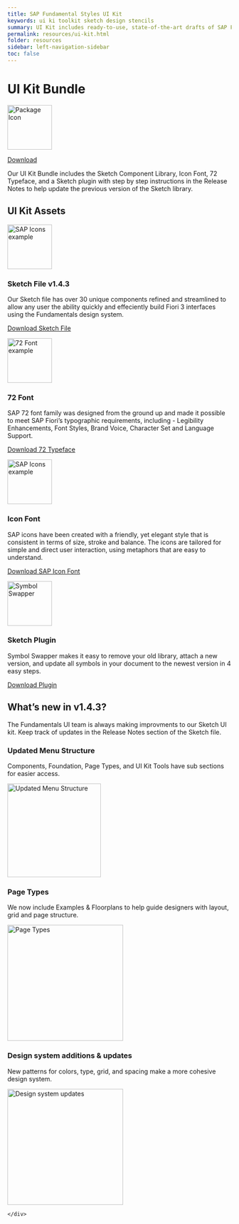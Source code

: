 ```yaml
---
title: SAP Fundamental Styles UI Kit
keywords: ui ki toolkit sketch design stencils
summary: UI Kit includes ready-to-use, state-of-the-art drafts of SAP Fiori layouts, patterns and controls in sketch. You are welcome to use the design stencils to visualize your SAP Fiori app. They are easy to use and give you a realistic impression of your final design.
permalink: resources/ui-kit.html
folder: resources
sidebar: left-navigation-sidebar
toc: false
---
```


<div class="docs-ui-kit_hero">
    <div class="fd-container fd-container--fluid">
        <div class="fd-col--12 docs-ui-kit_hero-content fd-has-text-align-center fd-has-margin-top-medium">
            <h1 class="docs-ui-kit_hero-heading">UI Kit Bundle</h1>
            <p>
                <img src="{{site.baseurl}}/images/ui-kit/package-icon.png" alt="Package Icon" width="100">
            </p>
            <a class="fd-button docs-ui-kit_hero-btn" href="{{site.baseurl}}/resources/Fiori-UI-Kit-Bundle.zip">
                Download
            </a>
            <p class="docs-ui-kit_hero-description">
                Our UI Kit Bundle includes the Sketch Component Library, Icon Font, 72 Typeface, and a Sketch plugin with step by step instructions in the Release Notes to help update the previous version of the Sketch library.
            </p>
        </div>
    </div>
</div>

<div class="fd-container fd-container--fluid docs-ui-kit">
    <h2 class="docs-header-h2 fd-has-margin-bottom-medium">UI Kit Assets</h2>
    <div class="fd-container fd-container--fluid fd-has-margin-bottom-large">
        <div class="fd-col--2">
            <p>
                <img src="{{site.baseurl}}/images/ui-kit/sketch-mac-icon.png" alt="SAP Icons example" height="100">
            </p>
        </div>
        <div class="fd-col--7">
            <h3>Sketch File v1.4.3</h3>
            <p>
                Our Sketch file has over 30 unique components refined and streamlined to allow any user the ability quickly and effeciently build Fiori 3 interfaces using the Fundamentals design system.
            </p>
        </div>
        <div class="fd-col--3 fd-has-text-align-left fd-has-margin-top-medium">
            <a href="{{site.baseurl}}/resources/SAP-Fiori-Fundamentals-UI-Kit.sketch" class="fd-has-font-weight-bold fd-has-padding-left-small">
                Download Sketch File
            </a>
        </div>
    </div>
    <div class="fd-container fd-container--fluid fd-has-margin-bottom-large">
        <div class="fd-col--2">
            <p>
                <img src="{{site.baseurl}}/images/ui-kit/typeface.png" alt="72 Font example" width="100">
            </p>
        </div>
        <div class="fd-col--7">
            <h3>72 Font</h3>
            <p>
                SAP 72 font family was designed from the ground up and made it possible to meet SAP Fiori’s typographic requirements, including - Legibility Enhancements, Font Styles, Brand Voice, Character Set and Language Support.
            </p>
        </div>
        <div class="fd-col--3 fd-has-text-align-left fd-has-margin-top-medium">
            <a href="{{site.baseurl}}/resources/SAP-72-font.zip" class="fd-has-font-weight-bold fd-has-padding-left-small">
                Download 72 Typeface
            </a>
        </div>
    </div>
    <div class="fd-container fd-container--fluid fd-has-margin-bottom-large">
        <div class="fd-col--2">
            <p>
                <img src="{{site.baseurl}}/images/ui-kit/icons-grid.png" alt="SAP Icons example" width="100">
            </p>
        </div>
        <div class="fd-col--7">
            <h3>Icon Font</h3>
            <p>SAP icons have been created with a friendly, yet elegant style that is consistent in terms of size, stroke and balance. The icons are tailored for simple and direct user interaction, using metaphors that are easy to understand. </p>
        </div>
        <div class="fd-col--3 fd-has-text-align-left fd-has-margin-top-medium">    
            <a href="{{site.baseurl}}/resources/SAP-icons.zip" class="fd-has-font-weight-bold fd-has-padding-left-small">
                Download SAP Icon Font
            </a>
        </div>
    </div>
    <div class="fd-container fd-container--fluid fd-has-margin-bottom-large">
        <div class="fd-col--2">
            <p>
                <img src="{{site.baseurl}}/images/ui-kit/symbol-swapper-logo.png" alt="Symbol Swapper" width="100">
            </p>
        </div>
        <div class="fd-col--7">
            <h3>Sketch Plugin</h3>
            <p>Symbol Swapper makes it easy to remove your old library, attach a new version, and update all symbols in your document to the newest version in 4 easy steps. </p>
       </div>
       <div class="fd-col--3 fd-has-text-align-left fd-has-margin-top-medium">
            <a href="{{site.baseurl}}/resources/symbol-swapper-master.zip" class="fd-has-font-weight-bold fd-has-padding-left-small">
                Download Plugin
            </a>
        </div>
    </div>


<div class="fd-container fd-container--fluid docs-ui-kit fd-has-padding-top-small">
    <h2 class="docs-header-h2">
        What’s new in v1.4.3?
    </h2>
    <p>
        The Fundamentals UI team is always making improvments to our Sketch UI kit. Keep track of updates in the Release Notes section of the Sketch file. 
    </p>
    <div class="fd-col--4">
        <h3 class="docs-header-h3">
            Updated Menu Structure
        </h3>
        <p>
            Components, Foundation, Page Types, and UI Kit Tools have sub sections for easier access. 
        </p>
        <p>
            <img src="{{site.baseurl}}/images/ui-kit/symbol-structure.png" alt="Updated Menu Structure" width="210">
        </p>
    </div>
    <div class="fd-col--4">
        <h3 class="docs-header-h3">
            Page Types
        </h3>
        <p>
            We now include Examples & Floorplans to help guide designers with layout, grid and page structure. 
        </p>
        <p>
            <img src="{{site.baseurl}}/images/ui-kit/page-types.png" alt="Page Types" width="260">
        </p>
    </div>
    <div class="fd-col--4">
        <h3 class="docs-header-h3">
            Design system additions & updates
        </h3>
        <p>
            New patterns for colors, type, grid, and  spacing make a more cohesive design system. 
        </p>
        <p>
            <img src="{{site.baseurl}}/images/ui-kit/design-system-lock-up.png" alt="Design system updates" width="260">
        </p>

    </div>
</div>